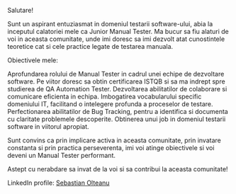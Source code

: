Salutare!

Sunt un aspirant entuziasmat in domeniul testarii software-ului, abia la inceputul calatoriei mele ca Junior Manual Tester. 
Ma bucur sa fiu alaturi de voi in aceasta comunitate, unde imi doresc sa imi dezvolt atat cunostintele teoretice cat si cele practice legate de testarea manuala.

Obiectivele mele:

Aprofundarea rolului de Manual Tester in cadrul unei echipe de dezvoltare software.
Pe viitor doresc sa obtin certificarea ISTQB si sa ma indrept spre studierea de QA Automation Tester.
Dezvoltarea abilitatilor de colaborare si comunicare eficienta in echipa.
Imbogatirea vocabularului specific domeniului IT, facilitand o intelegere profunda a proceselor de testare.
Perfectionarea abilitatilor de Bug Tracking, pentru a identifica si documenta cu claritate problemele descoperite.
Obtinerea unui job in domeniul testarii software in viitorul apropiat.

Sunt convins ca prin implicare activa in aceasta comunitate, prin invatare constanta si prin practica perseverenta, 
imi voi atinge obiectivele si voi deveni un Manual Tester performant.

Astept cu nerabdare sa invat de la voi si sa contribui la aceasta comunitate!

LinkedIn profile: [Sebastian Olteanu](https://www.linkedin.com/in/sebastian-olteanu-a049a7167)
